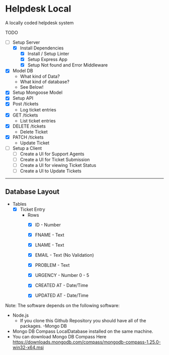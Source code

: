 # Helpdesk Local #

 A locally coded helpdesk system

 TODO

- [ ] Setup Server
  - [X] Install Dependencies
    - [X] Install / Setup Linter
    - [X] Setup Express App
    - [X] Setup Not found and Error Middleware
- [X] Model DB
  - What kind of Data?
  - What kind of database?
  - See Below!
- [X] Setup Mongoose Model
- [X] Setup API
- [X] Post /tickets
  - Log ticket entries
- [X] GET /tickets
  - List ticket entries
- [X] DELETE /tickets
  - Delete Ticket
- [X] PATCH /tickets
  - Update Ticket
- [ ] Setup a Client
  - [ ] Create a UI for Support Agents
  - [ ] Create a UI for Ticket Submission
  - [ ] Create a UI for viewing Ticket Status
  - [ ] Create a UI to Update Tickets

---

## Database Layout ##

- Tables
  - [X] Ticket Entry
    - Rows
      - [X] ID - Number
      - [X] FNAME - Text
      - [X] LNAME - Text
      - [X] EMAIL - Text (No Validation)
      - [X] PROBLEM - Text
      - [X] URGENCY - Number 0 - 5
      - [X] CREATED AT - Date/Time
      - [X] UPDATED AT - Date/Time


Note: The software depends on the following software:
  - Node.js
    - If you clone this Github Repository you should have all of the packages.
  -Mongo DB  
  - Mongo DB Compass LocalDatabase installed on the same machine.
  - You can download Mongo DB Compass Here <https://downloads.mongodb.com/compass/mongodb-compass-1.25.0-win32-x64.msi>